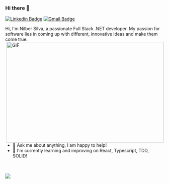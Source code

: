 ### Hi there 👋
[![Linkedin Badge](https://img.shields.io/badge/-nilbersilva-blue?style=flat-square&logo=Linkedin&logoColor=white&link=www.linkedin.com/in/nilbersilva/)](www.linkedin.com/in/nilbersilva/) [![Gmail Badge](https://img.shields.io/badge/-nilbersilva@gmail.com-c14438?style=flat-square&logo=Gmail&logoColor=white&link=mailto:nilbersilva@gmail.com)](mailto:nilbersilva@gmail.com)

Hi, I'm Nilber Silva, a passionate Full Stack .NET developer. My passion for software lies in coming up with different, innovative ideas and make them come true.
<img align="right" alt="GIF" src="https://github.com/abhisheknaiidu/abhisheknaiidu/raw/master/code.gif?raw=true" width="500" height="320" />

<br/>

- 💬 Ask me about anything, I am happy to help!
- 🔭 I'm currently learning and improving on React, Typescript, TDD, SOLID!

<br/>

<br/>
<a href="https://github.com/Welisson"> 
<img align="center" src="https://github-readme-stats.vercel.app/api/top-langs/?username=nilbersilva&show_icons=true&theme=gotham&layout=compact">
</a>

<!--
**nilbersilva/nilbersilva** is a ✨ _special_ ✨ repository because its `README.md` (this file) appears on your GitHub profile.

Here are some ideas to get you started:

- 🔭 I’m currently working on ...
- 🌱 I’m currently learning ...
- 👯 I’m looking to collaborate on ...
- 🤔 I’m looking for help with ...
- 💬 Ask me about ...
- 📫 How to reach me: ...
- 😄 Pronouns: ...
- ⚡ Fun fact: ...
-->

